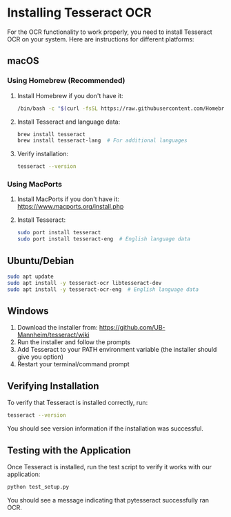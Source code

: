 # Installing Tesseract OCR

For the OCR functionality to work properly, you need to install Tesseract OCR on your system. Here are instructions for different platforms:

## macOS

### Using Homebrew (Recommended)

1. Install Homebrew if you don't have it:
   ```bash
   /bin/bash -c "$(curl -fsSL https://raw.githubusercontent.com/Homebrew/install/HEAD/install.sh)"
   ```

2. Install Tesseract and language data:
   ```bash
   brew install tesseract
   brew install tesseract-lang  # For additional languages
   ```

3. Verify installation:
   ```bash
   tesseract --version
   ```

### Using MacPorts

1. Install MacPorts if you don't have it: https://www.macports.org/install.php

2. Install Tesseract:
   ```bash
   sudo port install tesseract
   sudo port install tesseract-eng  # English language data
   ```

## Ubuntu/Debian

```bash
sudo apt update
sudo apt install -y tesseract-ocr libtesseract-dev
sudo apt install -y tesseract-ocr-eng  # English language data
```

## Windows

1. Download the installer from: https://github.com/UB-Mannheim/tesseract/wiki
2. Run the installer and follow the prompts
3. Add Tesseract to your PATH environment variable (the installer should give you option)
4. Restart your terminal/command prompt

## Verifying Installation

To verify that Tesseract is installed correctly, run:

```bash
tesseract --version
```

You should see version information if the installation was successful.

## Testing with the Application

Once Tesseract is installed, run the test script to verify it works with our application:

```bash
python test_setup.py
```

You should see a message indicating that pytesseract successfully ran OCR. 